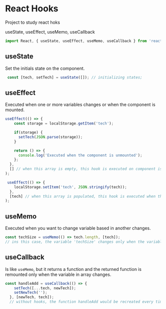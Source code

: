 
# React Hooks

Project to study react hoks

useState, useEffect, useMemo, useCallback

```javascript
import React, { useState, useEffect, useMemo, useCallback } from 'react';
```
## useState

Set the initials state on the component.
```javascript
 const [tech, setTech] = useState([]); // initializing states;
```

## useEffect

Executed when one or more variables changes or when the component is mounted.

```javascript
useEffect(() => {
    const storage = localStorage.getItem('tech');

    if(storage) {
      setTech(JSON.parse(storage));
    }

    return () => {
      console.log('Executed when the component is unmounted');
    };
  },
  [] // when this array is empty, this hook is executed on component is mounted.
);
```

```javascript
 useEffect(() => {
    localStorage.setItem('tech', JSON.stringify(tech));
  },
  [tech] // when this array is populated, this hook is executed when the variable at array changes.
);
```

## useMemo

Executed when you want to change variable based in another changes.

```javascript
const techSize = useMemo(() => tech.length, [tech]);
// ins this case, the variable 'techSize' changes only when the variable 'tech' changes.
```

## useCallback

Is like `useMemo`, but it returns a function and the returned function is remounted only when the variable in array changes.

```javascript
const handleAdd = useCallback(() => {
    setTech([...tech, newTech]);
    setNewTech('');
  }, [newTech, tech]);
  // without hooks, the function handleAdd would be recreated every time that setState was called, but in this way, the function in recreate only when the variables newTech and tech change.
```
